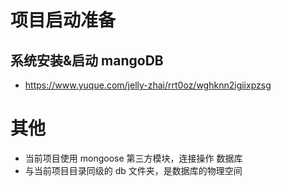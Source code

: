 # 项目启动准备
## 系统安装&启动 mangoDB
- https://www.yuque.com/jelly-zhai/rrt0oz/wghknn2igiixpzsg

# 其他
- 当前项目使用 mongoose 第三方模块，连接操作 数据库
- 与当前项目目录同级的 db 文件夹，是数据库的物理空间